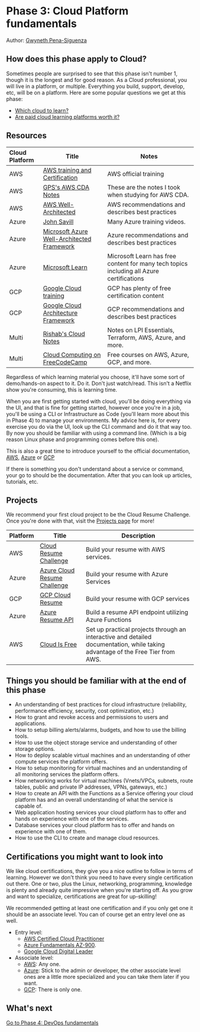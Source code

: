 # Phase 3: Cloud Platform fundamentals

Author: [Gwyneth Pena-Siguenza](https://twitter.com/madebygps)

## How does this phase apply to Cloud?

Sometimes people are surprised to see that this phase isn't number 1, though it is the longest and for good reason. As a Cloud professional, you will live in a platform, or multiple. Everything you build, support, develop, etc, will be on a platform. Here are some popular questions we get at this phase:

- [Which cloud to learn?](../resources/FAQ.md)
- [Are paid cloud learning platforms worth it?](../resources/FAQ.md)


## Resources


| Cloud Platform | Title  | Notes  |
|:-------------- | ------ | ------ |
AWS | [AWS training and Certification](https://aws.amazon.com/training/)| AWS official training |
AWS | [GPS's AWS CDA Notes](https://1drv.ms/b/s!AlqgVriKH8xEhLtOcSYu73TqOAMOVw?e=ycAe4f) | These are the notes I took when studying for AWS CDA.
AWS | [AWS Well-Architected](https://aws.amazon.com/architecture/well-architected) | AWS recommendations and describes best practices |
Azure | [John Savill](https://www.youtube.com/c/NTFAQGuy) | Many Azure training videos. |
Azure | [Microsoft Azure Well-Architected Framework](https://docs.microsoft.com/en-us/azure/architecture/framework/) | Azure recommendations and describes best practices |
Azure |[Microsoft Learn](https://docs.microsoft.com/learn/certifications/browse/) | Microsoft Learn has free content for many tech topics including all Azure certifications |
GCP | [Google Cloud training](https://cloud.google.com/certification) | GCP has plenty of free certification content |
GCP | [Google Cloud Architecture Framework](https://cloud.google.com/architecture/framework) | GCP recommendations and describes best practices |
Multi |[Rishab's Cloud Notes](https://notes.rishab.cloud/)| Notes on LPI Essentials, Terraform, AWS, Azure, and more. |
Multi |[Cloud Computing on FreeCodeCamp](https://www.freecodecamp.org/news/tag/cloud-computing/) | Free courses on AWS, Azure, GCP, and more. |


Regardless of which learning material you choose, it'll have some sort of demo/hands-on aspect to it. Do it. Don't just watch/read. This isn't a Netflix show you're consuming, this is learning time. 

When you are first getting started with cloud, you'll be doing everything via the UI, and that is fine for getting started, however once you're in a job, you'll be using a CLI or Infrastructure as Code (you'll learn more about this in Phase 4) to manage your environments. My advice here is, for every exercise you do via the UI, look up the CLI command and do it that way too. By now you should be familiar with using a command line. (Which is a big reason Linux phase and programming comes before this one).

This is also a great time to introduce yourself to the official documentation, [AWS](https://docs.aws.amazon.com/index.html), [Azure](https://docs.microsoft.com/azure/?product=featured) or [GCP](https://cloud.google.com/docs)

If there is something you don't understand about a service or command, your go to should be the documentation. After that you can look up articles, tutorials, etc.

## Projects

We recommend your first cloud project to be the Cloud Resume Challenge. Once you're done with that, visit the [Projects page](../projects/README.md) for more!

Platform | Title | Description |
---------|-------|-------------|
AWS | [Cloud Resume Challenge](https://cloudresumechallenge.dev/)| Build your resume with AWS services.| 
Azure | [Azure Cloud Resume Challenge](https://youtu.be/ieYrBWmkfno)| Build your resume with Azure Services   |  
GCP | [GCP Cloud Resume](https://acloudguru.com/blog/engineering/cloudguruchallenge-your-resume-on-gcp) | Build your resume with GCP services |
Azure | [Azure Resume API](https://github.com/rishabkumar7/AzureResumeAPI)      | Build a resume API endpoint utilizing Azure Functions   |
AWS | [Cloud Is Free](https://cloudisfree.com) | Set up practical projects through an interactive and detailed documentation, while taking advantage of the Free Tier from AWS.


## Things you should be familiar with at the end of this phase


- An understanding of best practices for cloud infrastructure (reliability, performance efficiency, security, cost optimization, etc.)
- How to grant and revoke access and permissions to users and applications.
- How to setup billing alerts/alarms, budgets, and how to use the billing tools.
- How to use the object storage service and understanding of other storage options.
- How to deploy scalable virtual machines and an understanding of other compute services the platform offers.
- How to setup monitoring for virtual machines and an understanding of all monitoring services the platform offers.
- How networking works for virtual machines (Vnets/VPCs, subnets, route tables, public and private IP addresses, VPNs, gateways, etc.)
- How to create an API with the Functions as a Service offering your cloud platform has and an overall understanding of what the service is capable of.
- Web application hosting services your cloud platform has to offer and hands on experience with one of the services. 
- Database services your cloud platform has to offer and hands on experience with one of them.
- How to use the CLI to create and manage cloud resources.
## Certifications you might want to look into

We like cloud certifications, they give you a nice outline to follow in terms of learning. However we don't think you need to have every single certification out there. One or two, plus the Linux, networking, programming, knowledge is plenty and already quite impressive when you're starting off. As you grow and want to specialize, certifications are great for up-skilling! 

We recommended getting at least one certification and if you only get one it should be an associate level. You can of course get an entry level one as well.

- Entry level: 
    - [AWS Certified Cloud Practitioner](https://aws.amazon.com/certification/certified-cloud-practitioner/) 
    - [Azure Fundamentals AZ-900](https://docs.microsoft.com/learn/certifications/exams/az-900).
    - [Google Cloud Digital Leader](https://cloud.google.com/certification/cloud-digital-leader)
- Associate level: 
    - [AWS](https://aws.amazon.com/certification/): Any one. 
    - [Azure](https://docs.microsoft.com/learn/certifications/browse/?resource_type=certification&products=azure&terms=associate): Stick to the admin or developer, the other associate level ones are a little more specialized and you can take them later if you want.
    - [GCP](https://cloud.google.com/certification/cloud-engineer): There is only one.

## What's next

[Go to Phase 4: DevOps fundamentals](../phase4/README.md)
